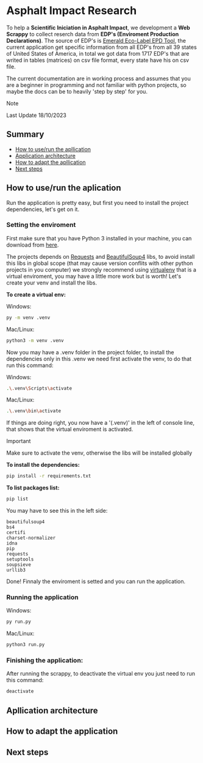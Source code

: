 # Asphalt Impact Research

To help a **Scientific Iniciation in Asphalt Impact**, we development a **Web Scrappy** to collect reserch data from **EDP's (Enviroment Production Declarations)**. The source of EDP's is [Emerald Eco-Label EPD Tool](https://asphaltepd.org), the current application get specific information from all EDP's from all 39 states of United States of America, in total we got data from 1717 EDP's that are writed in tables (matrices) on csv file format, every state have his on csv file.

The current documentation are in working process and assumes that you are a beginner in programming and not familiar with python projects, so maybe the docs can be to heavily 'step by step' for you.

> [!NOTE]
> Last Update 18/10/2023

## Summary
- [How to use/run the apllication](#how-to-use/run-the-aplication)
- [Application architecture](#application-architecture)
- [How to adapt the apllication](#how-to-adapt-the-application)
- [Next steps](#next-steps)

## How to use/run the aplication

Run the application is pretty easy, but first you need to install the project dependencies, let's get on it.

### Setting the enviroment

First make sure that you have Python 3 installed in your machine, you can download from [here](https://www.python.org/downloads/).

The projects depends on [Requests](https://requests.readthedocs.io/en/latest/) and [BeautifulSoup4](https://www.crummy.com/software/BeautifulSoup/bs4/doc/) libs, to avoid
install this libs in global scope (that may cause version conflits with other python projects in you computer) we strongly recommend using [virtualenv](https://virtualenv.pypa.io/en/latest/) that is a virtual enviroment, you may have a little more work but is worth! Let's create your venv and install the libs.

**To create a virtual env:**

Windows:
```bash
py -m venv .venv
```

Mac/Linux:
```bash
python3 -m venv .venv
```

Now you may have a .venv folder in the project folder, to install the dependencies only in this .venv we need first activate the venv, to do that run this command:

Windows:
```bash
.\.venv\Scripts\activate
```

Mac/Linux:
```bash
.\.venv\bin\activate
```

If things are doing right, you now have a '(.venv)' in the left of console line, that shows that the virtual enviroment is activated.
>[!IMPORTANT]
>Make sure to activate the venv, otherwise the libs will be installed globally

**To install the dependencies:**
```bash
pip install -r requirements.txt
```

**To list packages list:**

```bash
pip list
```

You may have to see this in the left side:

```
beautifulsoup4     
bs4                
certifi            
charset-normalizer 
idna               
pip                
requests           
setuptools         
soupsieve          
urllib3  
```
Done! Finnaly the enviroment is setted and you can run the application.

### Running the application

Windows:
```bash
py run.py
```

Mac/Linux:
``` bash
python3 run.py
```

### Finishing the application:

After running the scrappy, to deactivate the virtual env you just need to run this command:

``` bash
deactivate
```

## Apllication architecture

## How to adapt the application


## Next steps

